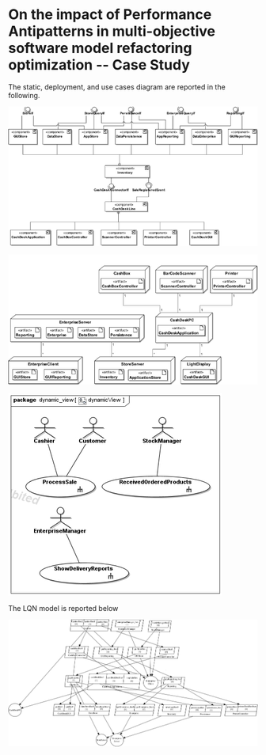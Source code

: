 # On the impact of Performance Antipatterns in multi-objective software model refactoring optimization -- Case Study

The static, deployment, and use cases diagram are reported in the following.

![staticView](static_view.jpg)

![deploymentView](deployment_view.jpg)

![useCase](useCase.jpg)

The LQN model is reported below

![LQN](cocome_lqn.png)
